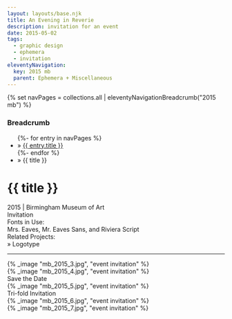 ```yaml
---
layout: layouts/base.njk
title: An Evening in Reverie
description: invitation for an event
date: 2015-05-02
tags:
  - graphic design
  - ephemera
  - invitation
eleventyNavigation:
  key: 2015 mb
  parent: Ephemera + Miscellaneous
---
```

{% set navPages = collections.all | eleventyNavigationBreadcrumb("2015 mb") %}
<div class="breadcrumb">
    <h3 class="visually-hidden">Breadcrumb</h3>
	<ul class="nav">
            {%- for entry in navPages %}
		<li class="nav-item"{% if entry.url == page.url %} class="active-breadcrumb"{% endif %}> » <a href="{{ entry.url }}">{{ entry.title }}</a></li>
  	    	{%- endfor %}
	    <li class="nav-item"><active-breadcrumb>» {{ title }}</active-breadcrumb></li>
	</ul>
</div>
<div class="container">
	<div class="row"></div>
	<div class="row">
		<div class="col-4 col-4-md col-4-lg">
			<h1>{{ title }}</h1>
			<figcaption>2015 | Birmingham Museum of Art</figcaption>
			<figcaption>Invitation</figcaption>
			<figcaption>Fonts in Use:</br>Mrs. Eaves, Mr. Eaves Sans, and Riviera Script</figcaption>
			<figcaption>Related Projects:</br>» Logotype</figcaption>  
            <hr>
		</div>
        <div class="col-8 col-8-md col-8-lg">
			{% _image "mb_2015_3.jpg", "event invitation" %}
			</br>
			{% _image "mb_2015_4.jpg", "event invitation" %}
			<figcaption>Save the Date</figcaption>
		</div>
	</div>
	<div class="row">
		<div class="col">
			{% _image "mb_2015_5.jpg", "event invitation" %}
			<figcaption>Tri-fold Invitation</figcaption>
		</div>
		<div class="col">
			{% _image "mb_2015_6.jpg", "event invitation" %}
		</div>
		<div class="col">
			{% _image "mb_2015_7.jpg", "event invitation" %}
		</div>
	</div>
</div>